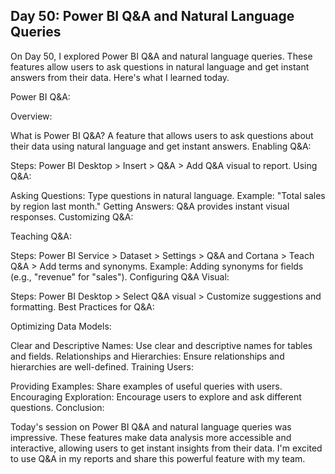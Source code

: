 ## Day 50: Power BI Q&A and Natural Language Queries

 On Day 50, I explored Power BI Q&A and natural language queries. These features allow users to ask questions in natural language and get instant answers from their data. Here's what I learned today.

Power BI Q&A:

Overview:

What is Power BI Q&A?
A feature that allows users to ask questions about their data using natural language and get instant answers.
Enabling Q&A:

Steps:
Power BI Desktop > Insert > Q&A > Add Q&A visual to report.
Using Q&A:

Asking Questions:
Type questions in natural language.
Example: "Total sales by region last month."
Getting Answers:
Q&A provides instant visual responses.
Customizing Q&A:

Teaching Q&A:

Steps:
Power BI Service > Dataset > Settings > Q&A and Cortana > Teach Q&A > Add terms and synonyms.
Example:
Adding synonyms for fields (e.g., "revenue" for "sales").
Configuring Q&A Visual:

Steps:
Power BI Desktop > Select Q&A visual > Customize suggestions and formatting.
Best Practices for Q&A:

Optimizing Data Models:

Clear and Descriptive Names:
Use clear and descriptive names for tables and fields.
Relationships and Hierarchies:
Ensure relationships and hierarchies are well-defined.
Training Users:

Providing Examples:
Share examples of useful queries with users.
Encouraging Exploration:
Encourage users to explore and ask different questions.
Conclusion:

Today's session on Power BI Q&A and natural language queries was impressive. These features make data analysis more accessible and interactive, allowing users to get instant insights from their data. I'm excited to use Q&A in my reports and share this powerful feature with my team.

